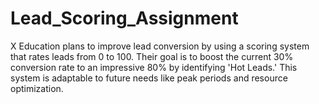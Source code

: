 # Lead_Scoring_Assignment
X Education plans to improve lead conversion by using a scoring system that rates leads from 0 to 100. Their goal is to boost the current 30% conversion rate to an impressive 80% by identifying 'Hot Leads.' This system is adaptable to future needs like peak periods and resource optimization.
